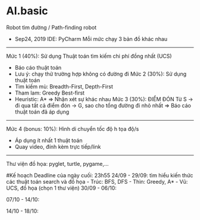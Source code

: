 # AI.basic
Robot tìm đường / Path-finding robot

* Sep24, 2019
IDE: PyCharm
Mỗi mức chạy 3 bản đồ khác nhau
---
Mức 1 (40%): Sử dụng Thuật toán tìm kiếm chi phí đồng nhất (UCS)
  - Báo cáo thuật toán
  - Lưu ý: chạy thử trường hợp không có đường đi
Mức 2 (30%): Sử dụng thuật toán
  - Tìm kiếm mù: Breadth-First, Depth-First
  - Tham lam: Greedy Best-first
  - Heuristic: A*
=> Nhận xét sự khác nhau
Mức 3 (30%): ĐIỂM ĐÓN
  Từ S -> đi qua tất cả điểm đón -> G, sao cho tổng đường đi nhỏ nhất
=> Báo cáo thuật toán đã áp dụng
---
Mức 4 (bonus: 10%): Hình di chuyển tốc độ h tọa độ/s
  - Áp dụng ít nhất 1 thuật toán
  - Quay video, đính kèm trực tiếp/link
---
Thư viện đồ họa: pyglet, turtle, pygame,...

#Kế hoạch
Deadline của ngày cuối: 23h55
24/09 - 29/09: tìm hiểu kiến thức các thuật toán search và đồ họa
    - Trúc: BFS, DFS
    - Thìn: Greedy, A*
    - Vũ: UCS, đồ họa (chọn 1 thư viện)
30/09 - 06/10:

07/10 - 14/10:

14/10 - 18/10:
